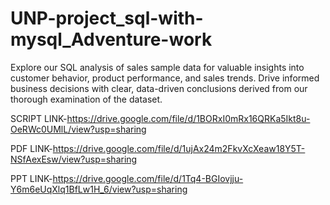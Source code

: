 # UNP-project_sql-with-mysql_Adventure-work

Explore our SQL analysis of sales sample data for valuable insights into customer behavior, product performance, and sales trends.
Drive informed business decisions with clear, data-driven conclusions derived from our thorough examination of the dataset.

SCRIPT LINK-https://drive.google.com/file/d/1BORxI0mRx16QRKa5Ikt8u-OeRWc0UMlL/view?usp=sharing

PDF LINK-https://drive.google.com/file/d/1ujAx24m2FkvXcXeaw18Y5T-NSfAexEsw/view?usp=sharing

PPT LINK-https://drive.google.com/file/d/1Tq4-BGIovjju-Y6m6eUqXlq1BfLw1H_6/view?usp=sharing
